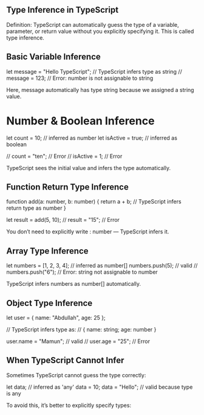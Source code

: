 ## Type Inference in TypeScript

Definition:
TypeScript can automatically guess the type of a variable, parameter, or return value without you explicitly specifying it.
This is called type inference.

## Basic Variable Inference
let message = "Hello TypeScript"; // TypeScript infers type as string
// message = 123; // Error: number is not assignable to string


Here, message automatically has type string because we assigned a string value.

# Number & Boolean Inference
let count = 10;       // inferred as number
let isActive = true;  // inferred as boolean

// count = "ten"; //  Error
// isActive = 1;  //  Error


TypeScript sees the initial value and infers the type automatically.

## Function Return Type Inference
function add(a: number, b: number) {
  return a + b; // TypeScript infers return type as number
}

let result = add(5, 10);
// result = "15"; //  Error


You don’t need to explicitly write : number — TypeScript infers it.

## Array Type Inference
let numbers = [1, 2, 3, 4]; // inferred as number[]
numbers.push(5);             //  valid
// numbers.push("6");        //  Error: string not assignable to number


TypeScript infers numbers as number[] automatically.

## Object Type Inference
let user = {
  name: "Abdullah",
  age: 25
};

// TypeScript infers type as:
// { name: string; age: number }

user.name = "Mamun";  //  valid
// user.age = "25";    //  Error

## When TypeScript Cannot Infer

Sometimes TypeScript cannot guess the type correctly:

let data; // inferred as 'any'
data = 10;
data = "Hello"; //  valid because type is any


To avoid this, it’s better to explicitly specify types:
